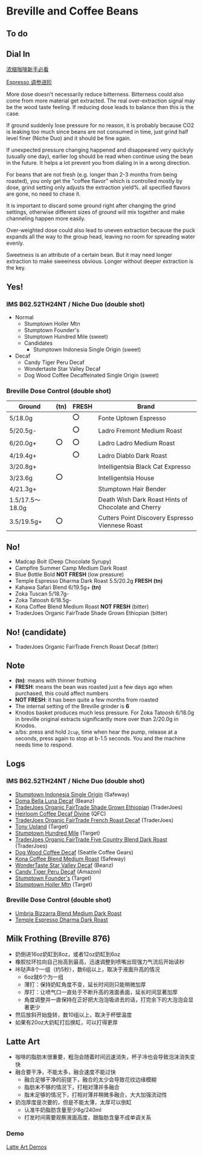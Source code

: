 # Breville and Coffee Beans

## To do

## Dial In

[浓缩咖啡新手必看](./GettingStarted.md)

[Espresso 调参进阶](./ImproveDialingIn.md)

More dose doesn't necessarily reduce bitterness.
Bitterness could also come from more material get extracted.
The real over-extraction signal may be the wood taste feeling.
If reducing dose leads to balance then this is the case.

If ground suddenly lose pressure for no reason,
it is probably because CO2 is leaking too much since beans are not consumed in time,
just grind half level finer (Niche Duo) and it should be fine again.

If unexpected pressure changing happened and disappeared very quickyly (usually one day),
earlier log should be read when continue using the bean in the future.
It helps a lot prevent you from dialing in in a wrong direction.

For beans that are not fresh (e.g. longer than 2-3 months from being roasted),
you only get the "coffee flavor" which is controlled mostly by dose,
grind setting only adjusts the extraction yield%.
all specified flavors are gone, no need to chase it.

It is important to discard some ground right after changing the grind settings,
otherwise different sizes of ground will mix together and make channeling happen more easily.

Over-weighted dose could also lead to uneven extraction
because the puck expands all the way to the group head,
leaving no room for spreading water evenly.

Sweetness is an attribute of a certain bean.
But it may need longer extraction to make sweeiness obvious.
Longer without deeper extraction is the key.

## Yes!

### IMS B62.52TH24NT / Niche Duo (double shot)

- Normal
  - Stumptown Holler Mtn
  - Stumptown Founder's
  - Stumptown Hundred Mile (sweet)
  - Candidates
    - Stumptown Indonesia Single Origin (sweet)
- Decaf
  - Candy Tiger Peru Decaf
  - Wondertaste Star Valley Decaf
  - Dog Wood Coffee Decaffeinated Single Origin (sweet)

### Breville Dose Control (double shot)

| Ground | **(tn)** | **FRESH** | Brand |
|--|--|--|--|
| 5/18.0g || :o: | Fonte Uptown Espresso |
| 5/20.5g- || :o: | Ladro Fremont Medium Roast |
| 6/20.0g+ | :o: | :o: | Ladro Ladro Medium Roast |
| 4/19.4g+ || :o: | Ladro Diablo Dark Roast |
| 3/20.8g+ ||| Intelligentsia Black Cat Expresso |
| 3/23.6g | :o: || Intelligentsia House |
| 4/21.3g+ ||| Stumptown Hair Bender |
| 1.5/17.5～18.0g ||| Death Wish Dark Roast Hints of Chocolate and Cherry |
| 3.5/19.5g+ | :o: || Cutters Point Discovery Espresso Viennese Roast |

## No!

- Madcap Bolt (Deep Chocolate Syrupy)
- Campfire Summer Camp Medium Dark Roast
- Blue Bottle Bold **NOT FRESH** (low preasure)
- Temple Espresso Dharma Dark Roast 5.5/20.2g **FRESH** **(tn)**
- Kahawa Safari Blend 6/19.5g+ **(tn)**
- Zoka Tuscan 5/18.7g-
- Zoka Tatoosh 6/18.5g-
- Kona Coffee Blend Medium Roast **NOT FRESH** (bitter)
- TraderJoes Organic FairTrade Shade Grown Ethiopian (bitter)

## No! (candidate)

- TraderJoes Organic FairTrade French Roast Decaf (bitter)

## Note

- **(tn)**: means with thinner frothing
- **FRESH**: means the bean was roasted just a few days ago when purchased, this could affect numbers
- **NOT FRESH**: it has been quite a few months from roasted
- The internal setting of the Breville grinder is **6**
- Knodos basket produces much less pressure. For Zoka Tatoosh 6/18.0g in breville original extracts significantly more over than 2/20.0g in Knodos.
- a/bs: press and hold `2cup`, time when hear the pump, release at a seconds, press again to stop at b-1.5 seconds. You and the machine needs time to respond.

## Logs

### IMS B62.52TH24NT / Niche Duo (double shot)

- [Stumptown Indonesia Single Origin](./DialingInLog/2004-8-8-Stumptown-Indonesia-Single-Origin.md) (Safeway)
- [Doma Bella Luna Decaf](./DialingInLog/2024-8-2-Doma-Bella-Luna-Decaf.md) (Beanz)
- [TraderJoes Organic FairTrade Shade Grown Ethiopian](./DialingInLog/2024-8-1-FairTrade-Shade-Grown-Ethiopian.md) (TraderJoes)
- [Heirloom Coffee Decaf Divine](./DialingInLog/2024-7-31-Heirloom-Coffee-Decaf-Divine.md) (QFC)
- [TraderJoes Organic FairTrade French Roast Decaf](./DialingInLog/2024-7-31-FairTrade-French-Roast-Decaf.md) (TraderJoes)
- [Tony Upland](./DialingInLog/2024-7-27-Tony-Upland.md) (Target)
- [Stumptown Hundred Mile](./DialingInLog/2024-7-20-Stumptown-Hundred-Mile.md) (Target)
- [TraderJoes Organic FairTrade Five Country Blend Dark Roast](./DialingInLog/2024-7-17-Fairtrade-Five-Country.md) (TraderJoes)
- [Dog Wood Coffee Decaf](./DialingInLog/2024-7-15-Dog-Wood-Coffee-Decaf.md) (Seattle Coffee Gears)
- [Kona Coffee Blend Medium Roast](./DialingInLog/2024-7-14-Kona-Coffee-Blend.md) (Safeway)
- [WonderTaste Star Valley Decaf](./DialingInLog/2024-7-11-Wondertaste-Star-Valley-Decaf.md) (Beanz)
- [Candy Tiger Peru Decaf](./DialingInLog/2024-7-9-Candy-Tiger-Peru-Decaf.md) (Amazon)
- [Stumptown Founder's](./DialingInLog/2024-7-4-Stumptown-Founders.md) (Target)
- [Stumptown Holler Mtn](./DialingInLog/2024-6-28-Stumptown-Holler-Mtn.md) (Target)

### Breville Dose Control (double shot)
 
- [Umbria Bizzarra Blend Medium Dark Roast](./DialingInLog/2024-6-23-Umbria-Bizzarra-Blend.md)
- [Temple Espresso Dharma Dark Roast](./DialingInLog/2024-6-11-Temple-Espresso-Dharma.md)

## Milk Frothing (Breville 876)

- 奶倒进16oz奶缸到8oz，或者12oz奶缸到6oz
- 橡胶拉环拉向自己抬高到最高，迅速调整到喷嘴出现强力气流后开始读秒
- 咔哒声8个一组（约5秒），数6组以上，取决于液面升高的情况
  - 6oz就6个为一组
  - 薄打：保持奶缸角度不变，延长时间则只能稍微加厚
  - 厚打：让喷气口一直处于不断升高的液面表面，延长时间显著加厚
  - 角度调整并一直保持在正好把大泡泡吸进去的话，打完余下的大泡泡会显著更少
- 然后放斜开始旋转，数10组以上，取决于杯壁温度
- 如果有20oz大奶缸打后换缸，可以打得更厚

## Latte Art

- 咖啡的脂肪末很重要，粗泡会随着时间迅速消失，杯子冷也会导致泡沫消失变快
- 融合要干净，不能太多，融合速度不能过快
  - 融合足够干净的前提下，融合的太少会导致花纹边缘模糊
  - 脂肪末不够的情况下，打相对薄并多融合
  - 脂末足够的情况下，打相对薄并稍微多融合，大大加强流动性
- 奶泡厚度是次要的，但是不能太薄，太厚可以倒缸
  - 认准牛奶脂肪含量至少8g/240ml
  - 打发时间需要观察液面高度，跟脂肪含量不成单调关系

### Demo

[Latte Art Demos](./LatteArt.md)
